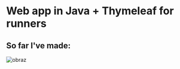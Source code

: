 # Web app in Java + Thymeleaf for runners

## So far I've made:
![obraz](https://github.com/user-attachments/assets/cd521f64-3f34-4070-a7fa-81127ce52040)
